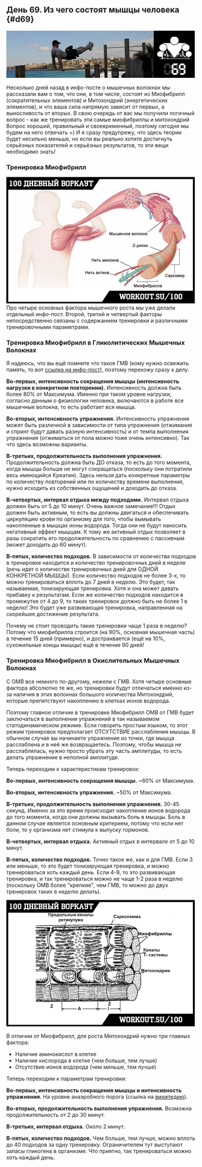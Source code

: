 ## День 69. Из чего состоят мышцы человека {#d69}

![](src/img/69.jpg)

Несколько дней назад в инфо-посте о мышечных волокнах мы рассказали вам о том, что они, в том числе, состоят из Миофибрилл (сократительных элементов) и Митохондрий (энергетических элементов), и что ваша сила напрямую зависит от первых, а выносливость от вторых. В свою очередь от вас мы получили логичный вопрос - как же тренировать эти самые миофибриллы и митохондрий Вопрос хороший, правильный и своевременный, поэтому сегодня мы будем на него отвечать =) И я сразу предупрежу, что здесь теории будет несильно меньше, но если вы реально хотите достигнуть серьёзных показателей и серьёзных результатов, то эти вещи необходимо знать! 

### Тренировка Миофибрилл

![](src/img/69-1.jpg)
Про четыре основных фактора мышечного роста мы уже делали отдельный инфо-пост. Второй, третий и четвертый факторы непосредственно связаны с содержанием тренировки и различными тренировочными параметрами. 

### Тренировка Миофибрилл в Гликолитических Мышечных Волокнах

Я надеюсь, что вы ещё помните что такое ГМВ (кому нужно освежить память, то вот [ссылка на инфо-пост](http://workout.su/forum_thread/4088)), поэтому перехожу сразу к делу. 

**Во-первых, интенсивность сокращения мышцы (интенсивность нагрузки в конкретном повторении).** Интенсивность должна быть более 80% от Максимума. Именно при таком уровне нагрузки, согласно данным о физиологии человека, включаются в работе все мышечные волокна, то есть работает вся мышца. 

**Во-вторых, интенсивность упражнения.** Интенсивность упражнения может быть различной в зависимости от типа упражнения (отжимания и спринт будут давать разную интенсивность) и от темпа выполнения упражнения (отжиматься от пола можно тоже очень интенсивно). Так что здесь возможны варианты. 

**В-третьих, продолжительность выполнения упражнения.** Продолжительность должна быть ДО отказа, то есть до того момента, когда мышцы больше не могут сокращаться (поскольку они потратили весь имеющийся Креатин). Здесь нельзя дать конкретные параметры по количеству повторений или по количеству времени выполнения, нужно исходить из собственных ощущений и доходить до отказа. 

**В-четвертых, интервал отдыха между подходами.** Интервал отдыха должен быть от 5 до 10 минут. Очень важное замечание!!! Отдых должен быть активным, то есть вы должны двигаться и обеспечивать циркуляцию крови по организму для того, чтобы вымывать накопленные в мышцах ионы водорода. Тогда они не будут наносить негативный эффект мышцам. К тому же активный отдых позволяет в разы сократить его продолжительность по сравнению с пассивным (может доходить до 60 минут). 

**В-пятых, количество подходов.** В зависимости от количества подходов в тренировке находится и количество тренировочных дней в неделе (речь идет о количестве тренировочных дней для ОДНОЙ КОНКРЕТНОЙ МЫШЦЫ). Если количество подходов не более 3-х, то можно тренироваться вплоть до 7 дней в неделю. Это будет, так называемая, тонизирующая тренировка. Хотя и она может давать прибавку к результатам. Если же количество подходов находится в промежутке от 4 до 9, то таких тренировок должно быть не более 1 в неделю! Это будет уже развивающая тренировка, направленная на скорейшее достижение результата. 

Почему не стоит проводить такие тренировки чаще 1 раза в неделю? Потому что миофибрилла строится (на 90%, основная мышечная часть) в течение 15 дней (примерно), и достраивается (ещё на 10%, сухожильные концы мышцы) ещё в течение 90 дней! 

### Тренировка Миофибрилл в Окислительных Мышечных Волокнах

С ОМВ все немного по-другому, нежели с ГМВ. Хотя четыре основные фактора абсолютно те же, но тренировки будут отличаться именно из-за наличия в этих волокнах большого количества Митохондрий, которые препятствуют накоплению в клетках ионов водорода. 

Поэтому главное отличие в тренировке Миофибрилл ОМВ от ГМВ будет заключаться в выполнении упражнений в так называемом статодинамическом режиме. Если говорить простым языком, то этот режим тренировок предполагает ОТСУТСТВИЕ расслабления мышцы. В обычном случае вы начинаете упражнение из точки, где мышца расслаблена и в неё же возвращаетесь. Поэтому, чтобы мышца не расслаблялась, нужно просто убрать эту часть амплитуды, то есть делать упражнение в неполной амплитуде. 

Теперь переходим к характеристикам тренировок: 

**Во-первых, интенсивность сокращения мышцы.** ~60% от Максимума. 

**Во-вторых, интенсивность упражнения.** ~50% от Максимума. 

**В-третьих, продолжительность выполнения упражнения.** 30-45 секунд. Именно за это время происходит накопление ионов водорода до того момента, когда они должны вызывать боль в мышцы. Боль в данном случае является основным критерием, потому что если нет боли, то у организма нет стимула к выпуску гормонов. 

**В-четвертых, интервал отдыха.** Активный отдых в интервале от 5 до 10 минут. 

**В-пятых, количество подходов.** Точно такое же, как и для ГМВ. Если 3 или меньше, то это будет тонизирующая тренировка, и можно тренироваться хоть каждый день. Если 4-9, то это развивающая тренировка, и так тренироваться можно не чаще 1-2 раза в неделю (поскольку ОМВ более "крепкие", чем ГМВ, то можно до двух тренировок таких в неделю делать). 

![](src/img/69-2.jpg)

В отличии от Миофибрилл, для роста Митохондрий нужно три главных фактора: 

- Наличие аминокислот в клетке 
- Наличие кислорода в клетке (чем больше, тем лучше) 
- Отсутствие ионов водорода (чем меньше, тем лучше) 

Теперь переходим к параметрам тренировки: 

**Во-первых, интенсивность сокращения мышцы и интенсивность упражнения.** На уровне анаэробного порога (ссылка на [википедию](https://ru.wikipedia.org/wiki/%D0%90%D0%BD%D0%B0%D1%8D%D1%80%D0%BE%D0%B1%D0%BD%D1%8B%D0%B9_%D0%BF%D0%BE%D1%80%D0%BE%D0%B3)). 

**Во-вторых, продолжительность выполнения упражнения.** Возможна продолжительность от 2 до 30 минут. 

**В-третьих, интервал отдыха.** Около 2 минут. 

**В-пятых, количество подходов.** Чем больше, тем лучше, можно вплоть до 40 подходов за одну тренировку. Ограничителем тут выступают запасы гликогена в организме. Что приятно, так тренироваться можно хоть каждый день. 

